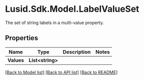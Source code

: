 # Lusid.Sdk.Model.LabelValueSet
The set of string labels in a multi-value property.

## Properties

Name | Type | Description | Notes
------------ | ------------- | ------------- | -------------
**Values** | **List&lt;string&gt;** |  | 

[[Back to Model list]](../README.md#documentation-for-models) [[Back to API list]](../README.md#documentation-for-api-endpoints) [[Back to README]](../README.md)

